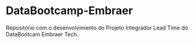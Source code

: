 # DataBootcamp-Embraer
Repositório com o desenvolvimento do Projeto Integrador Lead Time do DataBootcam Embraer Tech.

